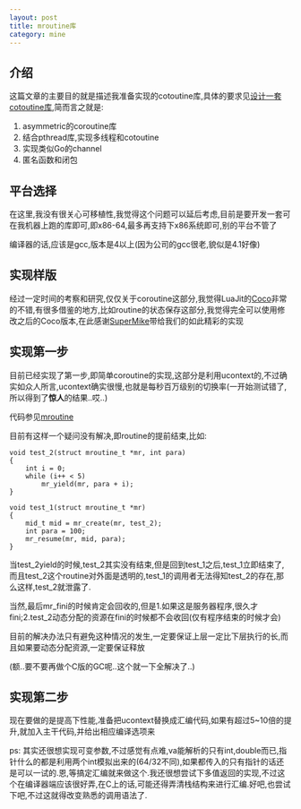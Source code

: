 ```yaml
---
layout: post
title: mroutine库
category: mine
---
```


## 介绍

这篇文章的主要目的就是描述我准备实现的cotoutine库,具体的要求见[设计一套cotoutine库](/coroutine_code),简而言之就是:

1. asymmetric的coroutine库
2. 结合pthread库,实现多线程和cotoutine
3. 实现类似Go的channel
4. 匿名函数和闭包

## 平台选择

在这里,我没有很关心可移植性,我觉得这个问题可以延后考虑,目前是要开发一套可在我机器上跑的库即可,即x86-64,最多再支持下x86系统即可,别的平台不管了

编译器的话,应该是gcc,版本是4以上(因为公司的gcc很老,貌似是4.1好像)

## 实现样版

经过一定时间的考察和研究,仅仅关于coroutine这部分,我觉得LuaJit的[Coco][coco]非常的不错,有很多借鉴的地方,比如routine的状态保存这部分,我觉得完全可以使用修改之后的Coco版本,在此感谢[SuperMike][mike]带给我们的如此精彩的实现

## 实现第一步

目前已经实现了第一步,即简单coroutine的实现,这部分是利用ucontext的,不过确实如众人所言,ucontext确实很慢,也就是每秒百万级别的切换率(一开始测试错了,所以得到了**惊人**的结果..哎..)

代码参见[mroutine][mroutine]

目前有这样一个疑问没有解决,即routine的提前结束,比如:

    void test_2(struct mroutine_t *mr, int para)
    {
        int i = 0;
        while (i++ < 5)
            mr_yield(mr, para + i);
    }

    void test_1(struct mroutine_t *mr)
    {
        mid_t mid = mr_create(mr, test_2);
        int para = 100;
        mr_resume(mr, mid, para);
    }

当test_2yield的时候,test_2其实没有结束,但是回到test_1之后,test_1立即结束了,而且test_2这个routine对外面是透明的,test_1的调用者无法得知test_2的存在,那么这样,test_2就泄露了.

当然,最后mr_fini的时候肯定会回收的,但是1.如果这是服务器程序,很久才fini;2.test_2动态分配的资源在fini的时候都不会收回(仅有程序结束的时候才会)

目前的解决办法只有避免这种情况的发生,一定要保证上层一定比下层执行的长,而且如果要动态分配资源,一定要保证释放

(额..要不要再做个C版的GC呢..这个就一下全解决了..)

## 实现第二步

现在要做的是提高下性能,准备把ucontext替换成汇编代码,如果有超过5~10倍的提升,就加入主干代码,并给出相应编译选项来

ps: 其实还很想实现可变参数,不过感觉有点难,va能解析的只有int,double而已,指针什么的都是利用两个int模拟出来的(64/32不同),如果都传入的只有指针的话还是可以一试的.恩,等搞定汇编就来做这个.我还很想尝试下多值返回的实现,不过这个在编译器端应该很好弄,在C上的话,可能还得弄清栈结构来进行汇编.好吧,也尝试下吧,不过这就得改变熟悉的调用语法了.

[coco]: http://coco.luajit.org/index.html "Coco"
[mike]: http://luajit.org/index.html "SuperMike"
[mroutine]: https://github.com/LelouchHe/mroutine "MRoutine"

